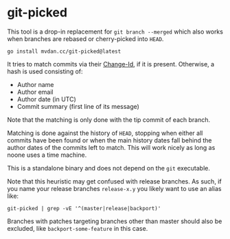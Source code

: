 # git-picked

This tool is a drop-in replacement for `git branch --merged` which also works
when branches are rebased or cherry-picked into `HEAD`.

	go install mvdan.cc/git-picked@latest

It tries to match commits via their
[Change-Id](https://gerrit-review.googlesource.com/Documentation/user-changeid.html),
if it is present. Otherwise, a hash is used consisting of:

* Author name
* Author email
* Author date (in UTC)
* Commit summary (first line of its message)

Note that the matching is only done with the tip commit of each branch.

Matching is done against the history of `HEAD`, stopping when either all commits
have been found or when the main history dates fall behind the author dates of
the commits left to match. This will work nicely as long as noone uses a time
machine.

This is a standalone binary and does not depend on the `git` executable.

Note that this heuristic may get confused with release branches. As such, if you
name your release branches `release-x.y` you likely want to use an alias like:

	git-picked | grep -vE '^(master|release|backport)'

Branches with patches targeting branches other than master should also be
excluded, like `backport-some-feature` in this case.
